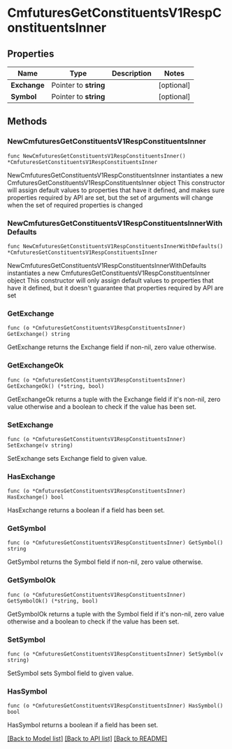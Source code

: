# CmfuturesGetConstituentsV1RespConstituentsInner

## Properties

Name | Type | Description | Notes
------------ | ------------- | ------------- | -------------
**Exchange** | Pointer to **string** |  | [optional] 
**Symbol** | Pointer to **string** |  | [optional] 

## Methods

### NewCmfuturesGetConstituentsV1RespConstituentsInner

`func NewCmfuturesGetConstituentsV1RespConstituentsInner() *CmfuturesGetConstituentsV1RespConstituentsInner`

NewCmfuturesGetConstituentsV1RespConstituentsInner instantiates a new CmfuturesGetConstituentsV1RespConstituentsInner object
This constructor will assign default values to properties that have it defined,
and makes sure properties required by API are set, but the set of arguments
will change when the set of required properties is changed

### NewCmfuturesGetConstituentsV1RespConstituentsInnerWithDefaults

`func NewCmfuturesGetConstituentsV1RespConstituentsInnerWithDefaults() *CmfuturesGetConstituentsV1RespConstituentsInner`

NewCmfuturesGetConstituentsV1RespConstituentsInnerWithDefaults instantiates a new CmfuturesGetConstituentsV1RespConstituentsInner object
This constructor will only assign default values to properties that have it defined,
but it doesn't guarantee that properties required by API are set

### GetExchange

`func (o *CmfuturesGetConstituentsV1RespConstituentsInner) GetExchange() string`

GetExchange returns the Exchange field if non-nil, zero value otherwise.

### GetExchangeOk

`func (o *CmfuturesGetConstituentsV1RespConstituentsInner) GetExchangeOk() (*string, bool)`

GetExchangeOk returns a tuple with the Exchange field if it's non-nil, zero value otherwise
and a boolean to check if the value has been set.

### SetExchange

`func (o *CmfuturesGetConstituentsV1RespConstituentsInner) SetExchange(v string)`

SetExchange sets Exchange field to given value.

### HasExchange

`func (o *CmfuturesGetConstituentsV1RespConstituentsInner) HasExchange() bool`

HasExchange returns a boolean if a field has been set.

### GetSymbol

`func (o *CmfuturesGetConstituentsV1RespConstituentsInner) GetSymbol() string`

GetSymbol returns the Symbol field if non-nil, zero value otherwise.

### GetSymbolOk

`func (o *CmfuturesGetConstituentsV1RespConstituentsInner) GetSymbolOk() (*string, bool)`

GetSymbolOk returns a tuple with the Symbol field if it's non-nil, zero value otherwise
and a boolean to check if the value has been set.

### SetSymbol

`func (o *CmfuturesGetConstituentsV1RespConstituentsInner) SetSymbol(v string)`

SetSymbol sets Symbol field to given value.

### HasSymbol

`func (o *CmfuturesGetConstituentsV1RespConstituentsInner) HasSymbol() bool`

HasSymbol returns a boolean if a field has been set.


[[Back to Model list]](../README.md#documentation-for-models) [[Back to API list]](../README.md#documentation-for-api-endpoints) [[Back to README]](../README.md)


